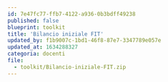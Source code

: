```yaml
---
id: 7e47fc77-ffb7-4122-a936-0b3bdff49238
published: false
blueprint: toolkit
title: 'Bilancio iniziale FIT'
updated_by: f1b9007c-1bd1-46f8-87e7-3347789e057e
updated_at: 1634288327
categoria: docenti
file:
  - toolkit/Bilancio-iniziale-FIT.zip
---
```

